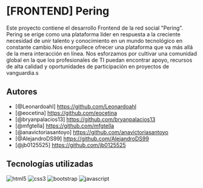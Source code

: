 
# [FRONTEND] Pering

Este proyecto contiene el desarrollo Frontend de la red social "Pering".
Pering se erige como una plataforma líder en respuesta a la creciente necesidad de unir talento y conocimiento en un mundo tecnológico en constante cambio.Nos enorgullece ofrecer una plataforma que va más allá de la mera interacción en línea. Nos esforzamos por cultivar una comunidad global en la que los profesionales de TI puedan encontrar apoyo, recursos de alta calidad y oportunidades de participación en proyectos de vanguardia.s

## Autores

- [@Leonardoahl] https://github.com/Leonardoahl
- [@eocetina] https://github.com/eocetina
- [@bryanpalacios13] https://github.com/bryanpalacios13
- [@mfgtella] https://github.com/mfgtella
- [@anavictoriasantoyo] https://github.com/anavictoriasantoyo
- [@AlejandroDS99] https://github.com/AlejandroDS99
- [@jb0125525] https://github.com/jb0125525


## Tecnologías utilizadas
![html5](https://img.shields.io/badge/HTML5-E34F26?style=for-the-badge&logo=html5&logoColor=white)
![css3](https://img.shields.io/badge/CSS3-1572B6?style=for-the-badge&logo=css3&logoColor=white)
![bootstrap](https://img.shields.io/badge/Bootstrap-563D7C?style=for-the-badge&logo=bootstrap&logoColor=white)
![javascript](https://img.shields.io/badge/JavaScript-F7DF1E?style=for-the-badge&logo=javascript&logoColor=black)